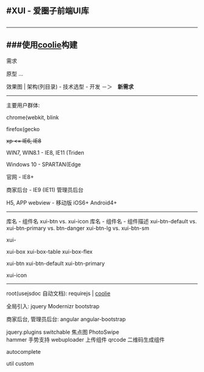 #XUI - 爱圈子前端UI库
---

##
---

###使用[coolie](http://coolie.ydr.me)构建
---




需求

原型
...

效果图 |  架构(列目录) - 技术选型 - 开发 －＞　**新需求**

-----------------------------------------------------
主要用户群体:

chrome(webkit, blink

firefox(gecko

<del>xp <= IE6, IE8</del>  

WIN7, WIN8.1 - IE8, IE11 (Triden

Windows 10 - SPARTAN(Edge

官网 - IE8+

商家后台   - IE9  (IE11)
管理员后台


H5, APP webview  - 移动版  iOS6+ Android4+

-----------------------------------------------------

库名 - 组件名 xui-btn vs. xui-icon
库名 - 组件名 - 组件描述 xui-btn-default vs. xui-btn-primary vs. btn-danger
  xui-btn-lg vs. xui-btn-sm

xui-

xui-box
xui-box-table
xui-box-flex

xui-btn
xui-btn-default
xui-btn-primary

xui-icon

-----------------------------------------------------

root(usejsdoc 自动文档):
requirejs | [coolie](http://coolie.ydr.me)

全局引入:
jquery
Modernizr
bootstrap


商家后台, 管理员后台:
angular
angular-bootstrap



jquery.plugins
  switchable  焦点图
  PhotoSwipe  
  hammer 手势支持
  webuploader 上传组件
  qrcode 二维码生成组件
  
  autocomplete

util
custom